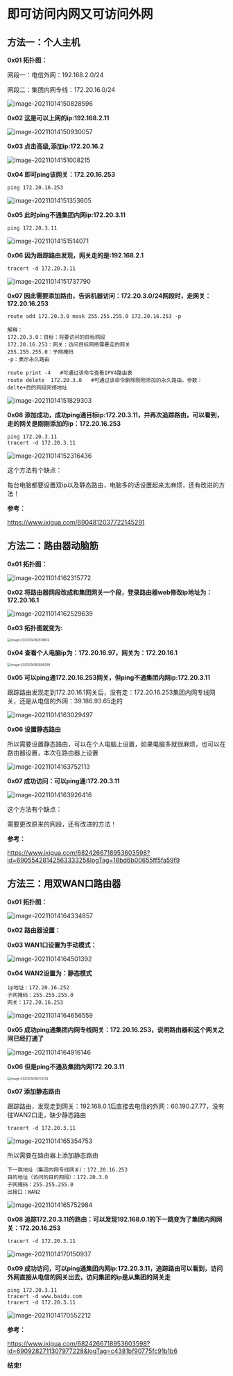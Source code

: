 

# 即可访问内网又可访问外网



## 方法一：个人主机

**0x01 拓扑图：**

网段一：电信外网：192.168.2.0/24

网段二：集团内网专线：172.20.16.0/24

![image-20211014150828596](assets/image-20211014150828596.png)





**0x02 这是可以上网的ip:192.168.2.11**

![image-20211014150930057](assets/image-20211014150930057.png)



**0x03 点击高级,添加ip:172.20.16.2**

![image-20211014151008215](assets/image-20211014151008215.png)



**0x04 即可ping该网关：172.20.16.253**

```shell
ping 172.20.16.253
```

![image-20211014151353605](assets/image-20211014151353605.png)



**0x05 此时ping不通集团内网ip:172.20.3.11**

```
ping 172.20.3.11
```



![image-20211014151514071](assets/image-20211014151514071.png)



**0x06 因为跟踪路由发现，网关走的是:192.168.2.1**

```shell
tracert -d 172.20.3.11
```



![image-20211014151737790](assets/image-20211014151737790.png)



**0x07 因此需要添加路由，告诉机器访问：172.20.3.0/24网段时，走网关：172.20.16.253**

```shell
route add 172.20.3.0 mask 255.255.255.0 172.20.16.253 -p

解释：
172.20.3.0：目标：将要访问的目标网段
172.20.16.253：网关：访问目标网络需要走的网关
255.255.255.0：子网掩码
-p：表示永久路由

route print -4   #可通过该命令查看IPV4路由表
route delete  172.20.3.0   #可通过该命令删除刚刚添加的永久路由，参数：delte+目的网段网络地址
```

![image-20211014151829303](assets/image-20211014151829303.png)



**0x08 添加成功，成功ping通目标ip:172.20.3.11，并再次追踪路由，可以看到，走的网关是刚刚添加的ip：172.20.16.253**

```shell
ping 172.20.3.11
tracert -d 172.20.3.11
```

![image-20211014152316436](assets/image-20211014152316436.png)





这个方法有个缺点：

每台电脑都要设置双ip以及静态路由，电脑多的话设置起来太麻烦，还有改进的方法！



**参考：**

https://www.ixigua.com/6904812037722145291



## 方法二：路由器动脑筋



**0x01 拓扑图：**

![image-20211014162315772](assets/image-20211014162315772.png)



**0x02 将路由器网段改成和集团网关一个段，登录路由器web修改ip地址为：172.20.16.1**

![image-20211014162529639](assets/image-20211014162529639.png)



**0x03 拓扑图就变为:**

<img src="assets/image-20211014162819674.png" alt="image-20211014162819674" style="zoom:50%;" />



**0x04 查看个人电脑ip为：172.20.16.97，网关为：172.20.16.1**

<img src="assets/image-20211014162856359.png" alt="image-20211014162856359" style="zoom:50%;" />



**0x05 可以ping通172.20.16.253网关，但ping不通集团内网ip:172.20.3.11**

跟踪路由发现走到172.20.16.1网关后，没有走：172.20.16.253集团内网专线网关，还是从电信的外网：39.186.93.65走的

![image-20211014163029497](assets/image-20211014163029497.png)



**0x06 设置静态路由**

 所以需要设置静态路由，可以在个人电脑上设置，如果电脑多就很麻烦，也可以在路由器设置，本次在路由器上设置

![image-20211014163752113](assets/image-20211014163752113.png)



**0x07 成功访问：可以ping通:172.20.3.11**

![image-20211014163926416](assets/image-20211014163926416.png)



这个方法有个缺点：

需要更改原来的网段，还有改进的方法！



**参考：**

https://www.ixigua.com/6824266718953603598?id=6905542814256333325&logTag=18bd6b00655ff5fa59f9



## 方法三：用双WAN口路由器



**0x01 拓扑图：**

![image-20211014164334857](assets/image-20211014164334857.png)



**0x02 路由器设置：**

**0x03 WAN1口设置为手动模式：**

![image-20211014164501392](assets/image-20211014164501392.png)



**0x04 WAN2设置为：静态模式**

```
ip地址：172.20.16.252
子网掩码：255.255.255.0
网关：172.20.16.253
```

![image-20211014164656559](assets/image-20211014164656559.png)



**0x05 成功ping通集团内网专线网关：172.20.16.253，说明路由器和这个网关之间已经打通了**

![image-20211014164916146](assets/image-20211014164916146.png)



**0x06 但是ping不通及集团内网172.20.3.11**

<img src="assets/image-20211014165112514.png" alt="image-20211014165112514" style="zoom:50%;" />



**0x07 添加静态路由**

跟踪路由，发现走到网关：192.168.0.1后直接去电信的外网：60.190.27.77，没有往WAN2口走，缺少静态路由

```shell
tracert -d 172.20.3.11
```

![image-20211014165354753](assets/image-20211014165354753.png)



所以需要在路由器上添加静态路由

```
下一跳地址（集团内网专线网关）：172.20.16.253
目的地址（访问的目的网段）：172.20.3.0
子网掩码：255.255.255.0
出接口：WAN2
```

![image-20211014165752984](assets/image-20211014165752984.png)





**0x08 追踪172.20.3.11的路由：可以发现192.168.0.1的下一跳变为了集团内网网关：172.20.16.253**

```
tracert -d 172.20.3.11
```

![image-20211014170150937](assets/image-20211014170150937.png)



**0x09 成功访问，可以ping通集团内网ip:172.20.3.11，追踪路由可以看到，访问外网直接从电信的网关出去，访问集团的ip是从集团的网关走**

```
ping 172.20.3.11
tracert -d www.baidu.com
tracert -d 172.20.3.11
```



![image-20211014170552212](assets/image-20211014170552212.png)



**参考：**

https://www.ixigua.com/6824266718953603598?id=6909282711307977228&logTag=c4381bf90775fc91b1b6



**结束!**